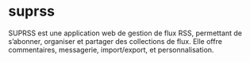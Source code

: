 # suprss
SUPRSS est une application web de gestion de flux RSS, permettant de s’abonner, organiser et partager des collections de flux. Elle offre commentaires, messagerie, import/export, et personnalisation.

